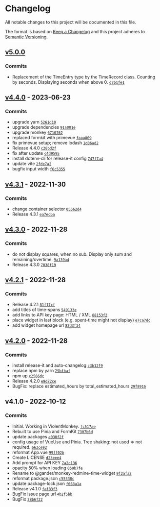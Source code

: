 # Changelog

All notable changes to this project will be documented in this file.

The format is based on [Keep a Changelog](https://keepachangelog.com/en/1.0.0/)
and this project adheres to [Semantic Versioning](https://semver.org/spec/v2.0.0.html).

## [v5.0.0](https://github.com//gander/monkey-redmine-time-widget.git/compare/v4.4.0...v5.0.0)

### Commits

- Replacement of the TimeEntry type by the TimeRecord class. Counting by seconds. Displaying seconds when above 0. [`d7b1fe1`](https://github.com//gander/monkey-redmine-time-widget.git/commit/d7b1fe1833d6024c7f3e76577fa4d61e13c7e58f)

## [v4.4.0](https://github.com//gander/monkey-redmine-time-widget.git/compare/v4.3.1...v4.4.0) - 2023-06-23

### Commits

- upgrade yarn [`5261d10`](https://github.com//gander/monkey-redmine-time-widget.git/commit/5261d10a9e7bc763ca6e9f7b25fe0976c31babde)
- upgrade dependencies [`91a001e`](https://github.com//gander/monkey-redmine-time-widget.git/commit/91a001efa29bbd1e49755e7e45dbc08f246adffe)
- upgrade monkey [`6710762`](https://github.com//gander/monkey-redmine-time-widget.git/commit/67107622345cbf2cab6b9310ae7a1089e4a1c550)
- replaced formkit with primevue [`faaa809`](https://github.com//gander/monkey-redmine-time-widget.git/commit/faaa80975bd95855faa3dc326197cc77338d201c)
- fix primevue setup; remove lodash [`1d06ad2`](https://github.com//gander/monkey-redmine-time-widget.git/commit/1d06ad29ce60eb36c177d69f23a393d2ee3e4404)
- Release 4.4.0 [`c28bd2f`](https://github.com//gander/monkey-redmine-time-widget.git/commit/c28bd2f18e752ae5374d72364057e025f6f625f7)
- fix after update [`c4d9595`](https://github.com//gander/monkey-redmine-time-widget.git/commit/c4d9595825127cb2ca2421c00ea06ee4e169f93a)
- install dotenv-cli for release-it config [`747f7a4`](https://github.com//gander/monkey-redmine-time-widget.git/commit/747f7a4adb685e3a3786c30d3b4c71ccdc00d839)
- update vite [`2fde7a2`](https://github.com//gander/monkey-redmine-time-widget.git/commit/2fde7a224644dfdb93adb17dfda83495ce172923)
- bugfix input width [`f6c5355`](https://github.com//gander/monkey-redmine-time-widget.git/commit/f6c53553f83c39560c449d246fbd7a5a990a0aa3)

## [v4.3.1](https://github.com//gander/monkey-redmine-time-widget.git/compare/v4.3.0...v4.3.1) - 2022-11-30

### Commits

- change container selector [`05562d4`](https://github.com//gander/monkey-redmine-time-widget.git/commit/05562d4f7f73c74ede2ae5b4e69d5598332a73b0)
- Release 4.3.1 [`ea7ecba`](https://github.com//gander/monkey-redmine-time-widget.git/commit/ea7ecba4c10b39f2d0ad1cefa378ede65c10f1af)

## [v4.3.0](https://github.com//gander/monkey-redmine-time-widget.git/compare/v4.2.1...v4.3.0) - 2022-11-28

### Commits

- do not display squares, when no sub. Display only sum and remaining/overtime. [`9a139a4`](https://github.com//gander/monkey-redmine-time-widget.git/commit/9a139a4003c8f1e05ab08e4685acafd2ba92830e)
- Release 4.3.0 [`7038f19`](https://github.com//gander/monkey-redmine-time-widget.git/commit/7038f19cd855167efa802c716c805d0d3b4aa3da)

## [v4.2.1](https://github.com//gander/monkey-redmine-time-widget.git/compare/v4.2.0...v4.2.1) - 2022-11-28

### Commits

- Release 4.2.1 [`81f17cf`](https://github.com//gander/monkey-redmine-time-widget.git/commit/81f17cf7a8d69bacfd651636b8aef8b13947a852)
- add titles of time-spans [`549133e`](https://github.com//gander/monkey-redmine-time-widget.git/commit/549133ef26114303c404c8e731933c747a55e3ac)
- add links to API key page: HTML / XML [`88153f2`](https://github.com//gander/monkey-redmine-time-widget.git/commit/88153f215be7319540a2a81864ae9cd5697aaebd)
- place widget in last block (e.g. spent-time might not display) [`e7ca7dc`](https://github.com//gander/monkey-redmine-time-widget.git/commit/e7ca7dc636764d917ff12633dd9386988dcb559f)
- add widget homepage url [`82d3f34`](https://github.com//gander/monkey-redmine-time-widget.git/commit/82d3f341d20b42e99f48bf87f8844ad07f582560)

## [v4.2.0](https://github.com//gander/monkey-redmine-time-widget.git/compare/v4.1.0...v4.2.0) - 2022-11-28

### Commits

- install release-it and auto-changelog [`c3b12f9`](https://github.com//gander/monkey-redmine-time-widget.git/commit/c3b12f90de8c5a4f3ff4ba656a19ae4e663b52ab)
- replace npm by yarn [`29bfbaf`](https://github.com//gander/monkey-redmine-time-widget.git/commit/29bfbaf935b2fe7a2837214342ccd0ff6b2392e9)
- npm up [`c2566dc`](https://github.com//gander/monkey-redmine-time-widget.git/commit/c2566dc4235f862478c0cfd9c58ecf9ca33fdcfb)
- Release 4.2.0 [`e9d72ce`](https://github.com//gander/monkey-redmine-time-widget.git/commit/e9d72ce6b2c6ff1e1af6beb3ca7bbb1146cd6ee6)
- BugFix: replace estimated_hours by total_estimated_hours [`29f8916`](https://github.com//gander/monkey-redmine-time-widget.git/commit/29f89169781c906255014de862cd91148862dc9c)

## v4.1.0 - 2022-10-12

### Commits

- Initial. Working in ViolentMonkey. [`fc517ae`](https://github.com//gander/monkey-redmine-time-widget.git/commit/fc517aea36dfe440cd946a2a4e22814894e4c4e8)
- Rebuilt to use Pinia and FormKit [`7307b6d`](https://github.com//gander/monkey-redmine-time-widget.git/commit/7307b6dc18f5edf59a2f89ec760d7a2ba5b089ea)
- update packages [`a030f2f`](https://github.com//gander/monkey-redmine-time-widget.git/commit/a030f2f48b331c1bbe456181f95943931d55c9de)
- config usage of VueUse and Pinia. Tree shaking: not used =&gt; not required. [`663ce92`](https://github.com//gander/monkey-redmine-time-widget.git/commit/663ce92d1e4367fd7facb08daf827b87cb53629c)
- reformat App.vue [`99ff02b`](https://github.com//gander/monkey-redmine-time-widget.git/commit/99ff02bffb7a1112c3a98335fc59554876d7d7e7)
- Create LICENSE [`d23eee4`](https://github.com//gander/monkey-redmine-time-widget.git/commit/d23eee4c2624ba85eaea34dbd6ce153262b62cf4)
- Add prompt for API KEY [`7a2c136`](https://github.com//gander/monkey-redmine-time-widget.git/commit/7a2c136db1bd9b2f7ebecf6534bd6aa6d6b59ae9)
- opacity 50% when loading [`050b7fe`](https://github.com//gander/monkey-redmine-time-widget.git/commit/050b7fe18d86472b8ba4b862c797378aa65a3e3d)
- Rename to @gander/monkey-redmine-time-widget [`9f2afa2`](https://github.com//gander/monkey-redmine-time-widget.git/commit/9f2afa2c7020111ace17f39891386856add07dd6)
- reformat package.json [`c55338c`](https://github.com//gander/monkey-redmine-time-widget.git/commit/c55338cede32c7896e2450f1527f167918359f07)
- update package-lock.json [`f663a1a`](https://github.com//gander/monkey-redmine-time-widget.git/commit/f663a1afa9f00fa5cbd108491d162b68b8c32ab1)
- Release v4.1.0 [`faf83f3`](https://github.com//gander/monkey-redmine-time-widget.git/commit/faf83f3a4bfd862849f47c77c6e3ab517c8ba391)
- BugFix issue page url [`4b2f5bb`](https://github.com//gander/monkey-redmine-time-widget.git/commit/4b2f5bb7ca5baab9050b03be84bfb99f027f64a7)
- BugFix [`28b6f22`](https://github.com//gander/monkey-redmine-time-widget.git/commit/28b6f22a67498aa23b370a8e902e1bfe29aae3a7)
